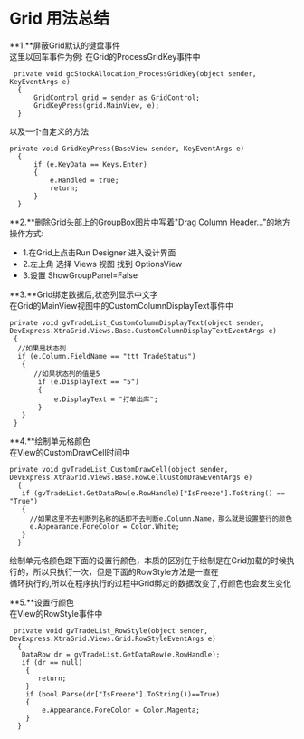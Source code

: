﻿# Grid 用法总结

**1.**屏蔽Grid默认的键盘事件<br />
这里以回车事件为例:
在Grid的ProcessGridKey事件中
```
 private void gcStockAllocation_ProcessGridKey(object sender, KeyEventArgs e)
  {
      GridControl grid = sender as GridControl;
      GridKeyPress(grid.MainView, e);
  }
```
以及一个自定义的方法
```
private void GridKeyPress(BaseView sender, KeyEventArgs e)
  {
      if (e.KeyData == Keys.Enter)
      {
          e.Handled = true;
          return;
      }
  }
```

**2.**删除Grid头部上的GroupBox[图片](./img/1.png)中写着"Drag Column Header..."的地方<br />
操作方式:<br />
* 1.在Grid上点击Run Designer 进入设计界面
* 2.左上角 选择 Views 视图 找到 OptionsView
* 3.设置 ShowGroupPanel=False<br />


**3.**Grid绑定数据后,状态列显示中文字<br />
在Grid的MainView视图中的CustomColumnDisplayText事件中<br />
```
private void gvTradeList_CustomColumnDisplayText(object sender, DevExpress.XtraGrid.Views.Base.CustomColumnDisplayTextEventArgs e)
 {
  //如果是状态列
  if (e.Column.FieldName == "ttt_TradeStatus")
   {
      //如果状态列的值是5
       if (e.DisplayText == "5")
       {
           e.DisplayText = "打单出库";
       }
   }
 }
```


**4.**绘制单元格颜色<br />
在View的CustomDrawCell时间中<br />
```
private void gvTradeList_CustomDrawCell(object sender, DevExpress.XtraGrid.Views.Base.RowCellCustomDrawEventArgs e)
  {
   if (gvTradeList.GetDataRow(e.RowHandle)["IsFreeze"].ToString() == "True")
   {
     //如果这里不去判断列名称的话即不去判断e.Column.Name，那么就是设置整行的颜色
     e.Appearance.ForeColor = Color.White;
   }
  }
```

绘制单元格颜色跟下面的设置行颜色，本质的区别在于绘制是在Grid加载的时候执行的，所以只执行一次，但是下面的RowStyle方法是一直在<br />
循环执行的,所以在程序执行的过程中Grid绑定的数据改变了,行颜色也会发生变化

**5.**设置行颜色<br />
在View的RowStyle事件中<br />
```
 private void gvTradeList_RowStyle(object sender, DevExpress.XtraGrid.Views.Grid.RowStyleEventArgs e)
  {
   DataRow dr = gvTradeList.GetDataRow(e.RowHandle);
   if (dr == null)
    {
       return;
    }
    if (bool.Parse(dr["IsFreeze"].ToString())==True)
    {
        e.Appearance.ForeColor = Color.Magenta;
    }
  }
```


